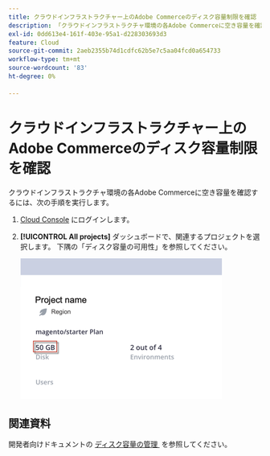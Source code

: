 ```yaml
---
title: クラウドインフラストラクチャー上のAdobe Commerceのディスク容量制限を確認
description: 「クラウドインフラストラクチャ環境の各Adobe Commerceに空き容量を確認するには：」
exl-id: 0dd613e4-161f-403e-95a1-d228303693d3
feature: Cloud
source-git-commit: 2aeb2355b74d1cdfc62b5e7c5aa04fcd0a654733
workflow-type: tm+mt
source-wordcount: '83'
ht-degree: 0%

---
```


# クラウドインフラストラクチャー上のAdobe Commerceのディスク容量制限を確認

クラウドインフラストラクチャ環境の各Adobe Commerceに空き容量を確認するには、次の手順を実行します。

1. [Cloud Console](https://console.adobecommerce.com) にログインします。
1. **[!UICONTROL All projects]** ダッシュボードで、関連するプロジェクトを選択します。 下隅の「ディスク容量の可用性」を参照してください。

   ![project_space.png](/help/how-to/general/assets/project_space.png)

## 関連資料

開発者向けドキュメントの [&#x200B; ディスク容量の管理 &#x200B;](https://experienceleague.adobe.com/ja/docs/commerce-cloud-service/user-guide/develop/storage/manage-disk-space) を参照してください。
